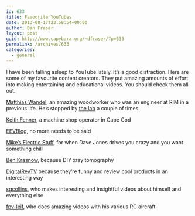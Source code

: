 ```yaml
---
id: 633
title: Favourite YouTubes
date: 2013-08-17T23:58:54+00:00
author: Dan Fraser
layout: post
guid: http://www.capybara.org/~dfraser/?p=633
permalink: /archives/633
categories:
  - general
---
```

I have been falling asleep to YouTube lately. It&#8217;s a good distraction. Here are some of my favourite content creators. They put amazing amounts of effort into making entertaining and educational videos. You should check them all out.

[Matthias Wandel](http://www.youtube.com/user/Matthiaswandel), an amazing woodworker who was an engineer at RIM in a previous life. He&#8217;s stopped by [the lab](http://hacklab.to) a couple of times.

[Keith Fenner](http://www.youtube.com/user/KEF791), a machine shop operator in Cape Cod

[EEVBlog](http://www.youtube.com/user/EEVblog), no more needs to be said

[Mike&#8217;s Electric Stuff](http://www.youtube.com/user/mikeselectricstuff), for when Dave Jones drives you crazy and you want something chill

[Ben Krasnow](http://www.youtube.com/user/bkraz333), because DIY xray tomography

[DigitalRevTV](http://www.youtube.com/user/DigitalRevCom) because they&#8217;re funny and review cool products in an interesting way

[sgcollins](http://www.youtube.com/user/sgcollins), who makes interesting and insightful videos about himself and everything else

[fpv-leif](https://vimeo.com/fpvleif), who does amazing videos with his various RC aircraft